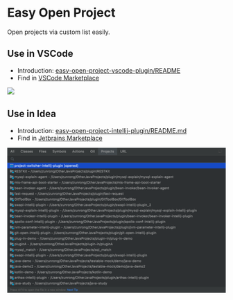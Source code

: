 # Easy Open Project

Open projects via custom list easily.

## Use in VSCode

- Introduction: [easy-open-project-vscode-plugin/README](./easy-open-project-vscode-plugin/README.md)
- Find in [VSCode Marketplace](https://marketplace.visualstudio.com/items?itemName=newhoo.easy-open-project)

![](docs/image-2.png)

## Use in Idea

- Introduction: [easy-open-project-intellij-plugin/README.md](./easy-open-project-intellij-plugin//README.md)
- Find in [Jetbrains Marketplace](https://plugins.jetbrains.com/plugin/17627-project-switcher)

![idea-invoke.png](./easy-open-project-intellij-plugin/.image/image1.png)